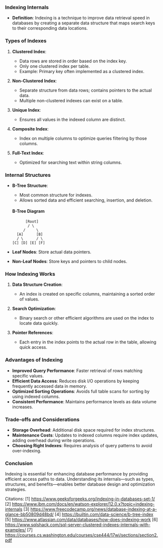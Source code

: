 ### Indexing Internals
- **Definition**: Indexing is a technique to improve data retrieval speed in databases by creating a separate data structure that maps search keys to their corresponding data locations.
### Types of Indexes
1. **Clustered Index**:
   - Data rows are stored in order based on the index key.
   - Only one clustered index per table.
   - Example: Primary key often implemented as a clustered index.
   
1. **Non-Clustered Index**:
   - Separate structure from data rows; contains pointers to the actual data.
   - Multiple non-clustered indexes can exist on a table.

2. **Unique Index**:
   - Ensures all values in the indexed column are distinct.

3. **Composite Index**:
   - Index on multiple columns to optimize queries filtering by those columns.

4. **Full-Text Index**:
   - Optimized for searching text within string columns.

### Internal Structures
- **B-Tree Structure**:
  - Most common structure for indexes.
  - Allows sorted data and efficient searching, insertion, and deletion.
  
  #### B-Tree Diagram
  ```
        [Root]
         / \
       /     \
    [A]      [B]
    / \      / \
  [C] [D] [E] [F]
  ```

- **Leaf Nodes**: Store actual data pointers.
- **Non-Leaf Nodes**: Store keys and pointers to child nodes.

### How Indexing Works
1. **Data Structure Creation**:
   - An index is created on specific columns, maintaining a sorted order of values.

2. **Search Optimization**:
   - Binary search or other efficient algorithms are used on the index to locate data quickly.

3. **Pointer References**:
   - Each entry in the index points to the actual row in the table, allowing quick access.

### Advantages of Indexing

- **Improved Query Performance**: Faster retrieval of rows matching specific values.
- **Efficient Data Access**: Reduces disk I/O operations by keeping frequently accessed data in memory.
- **Optimized Sorting Operations**: Avoids full table scans for sorting by using indexed columns.
- **Consistent Performance**: Maintains performance levels as data volume increases.

### Trade-offs and Considerations

- **Storage Overhead**: Additional disk space required for index structures.
- **Maintenance Costs**: Updates to indexed columns require index updates, adding overhead during write operations.
- **Choosing Right Indexes**: Requires analysis of query patterns to avoid over-indexing.

### Conclusion

Indexing is essential for enhancing database performance by providing efficient access paths to data. Understanding its internals—such as types, structures, and benefits—enables better database design and optimization strategies.

Citations:
[1] https://www.geeksforgeeks.org/indexing-in-databases-set-1/
[2] https://www.ibm.com/docs/en/watson-explorer/12.0.x?topic=indexing-internals
[3] https://www.freecodecamp.org/news/database-indexing-at-a-glance-bb50809d48bd/
[4] https://builtin.com/data-science/b-tree-index
[5] https://www.atlassian.com/data/databases/how-does-indexing-work
[6] https://www.sqlshack.com/sql-server-clustered-indexes-internals-with-examples/
[7] https://courses.cs.washington.edu/courses/cse444/17wi/sections/section2.pdf